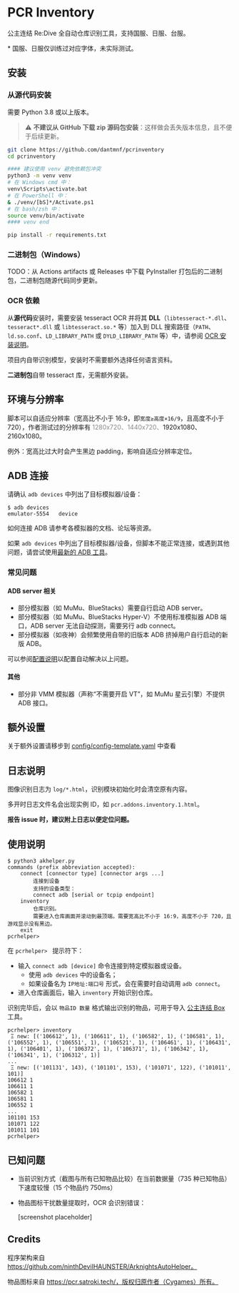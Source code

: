 # PCR Inventory

公主连结 Re:Dive 全自动仓库识别工具，支持国服、日服、台服。

\* 国服、日服仅训练过对应字体，未实际测试。

## 安装

### 从源代码安装

需要 Python 3.8 或以上版本。

> ⚠ **不建议从 GitHub 下载 zip 源码包安装**：这样做会丢失版本信息，且不便于后续更新。

```bash
git clone https://github.com/dantmnf/pcrinventory
cd pcrinventory

#### 建议使用 venv 避免依赖包冲突
python3 -m venv venv
# 在 Windows cmd 中：
venv\Scripts\activate.bat
# 在 PowerShell 中：
& ./venv/[bS]*/Activate.ps1
# 在 bash/zsh 中：
source venv/bin/activate
#### venv end

pip install -r requirements.txt
```

### 二进制包（Windows）

TODO：从 Actions artifacts 或 Releases 中下载 PyInstaller 打包后的二进制包，二进制包随源代码同步更新。

### OCR 依赖

从**源代码**安装时，需要安装 tesseract OCR 并将其 **DLL**（`libtesseract-*.dll`、`tesseract*.dll` 或 `libtesseract.so.*` 等）加入到 DLL 搜索路径（`PATH`、`ld.so.conf`、`LD_LIBRARY_PATH` 或 `DYLD_LIBRARY_PATH` 等）中，请参阅 [OCR 安装说明](https://github.com/ninthDevilHAUNSTER/ArknightsAutoHelper/wiki/OCR-%E5%AE%89%E8%A3%85%E8%AF%B4%E6%98%8E)。

项目内自带识别模型，安装时不需要额外选择任何语言资料。

**二进制包**自带 tesseract 库，无需额外安装。

##  **环境与分辨率**

脚本可以自适应分辨率（宽高比不小于 16:9，即`宽度≥高度×16/9`，且高度不小于 720），作者测试过的分辨率有 <span style="opacity: 0.5">1280x720、1440x720、</span>1920x1080、2160x1080。

例外：宽高比过大时会产生黑边 padding，影响自适应分辨率定位。

## **ADB 连接**

请确认 `adb devices` 中列出了目标模拟器/设备：

    $ adb devices
    emulator-5554   device

如何连接 ADB 请参考各模拟器的文档、论坛等资源。

如果 `adb devices` 中列出了目标模拟器/设备，但脚本不能正常连接，或遇到其他问题，请尝试使用[最新的 ADB 工具](https://developer.android.google.cn/studio/releases/platform-tools)。

### 常见问题

#### ADB server 相关

* 部分模拟器（如 MuMu、BlueStacks）需要自行启动 ADB server。
* 部分模拟器（如 MuMu、BlueStacks Hyper-V）不使用标准模拟器 ADB 端口，ADB server 无法自动探测，需要另行 adb connect。
* 部分模拟器（如夜神）会频繁使用自带的旧版本 ADB 挤掉用户自行启动的新版 ADB。

可以参阅[配置说明](#额外设置)以配置自动解决以上问题。

#### 其他

* 部分非 VMM 模拟器（声称“不需要开启 VT”，如 MuMu 星云引擎）不提供 ADB 接口。

## **额外设置**

关于额外设置请移步到 [config/config-template.yaml](config/config-template.yaml) 中查看

## **日志说明**
图像识别日志为 `log/*.html`，识别模块初始化时会清空原有内容。

多开时日志文件名会出现实例 ID，如 `pcr.addons.inventory.1.html`。

**报告 issue 时，建议附上日志以便定位问题。**

## 使用说明

```
$ python3 akhelper.py
commands (prefix abbreviation accepted):
    connect [connector type] [connector args ...]
        连接到设备
        支持的设备类型：
        connect adb [serial or tcpip endpoint]
    inventory
        仓库识别。
        需要进入仓库画面并滚动到最顶端。需要宽高比不小于 16:9，高度不小于 720，且游戏显示没有黑边。
    exit
pcrhelper>
```

在 `pcrhelper> ` 提示符下：

* 输入 `connect adb [device]` 命令连接到特定模拟器或设备。
  * 使用 `adb devices` 中的设备名；
  * 如果设备名为 `IP地址:端口号` 形式，会在需要时自动调用 `adb connect`。
* 进入仓库画面后，输入 `inventory` 开始识别仓库。

识别完毕后，会以 `物品ID 数量` 格式输出识别的物品，可用于导入 [公主连结 Box](https://pcr.satroki.tech/) 工具。
```
pcrhelper> inventory
 Ξ new: [('106612', 1), ('106611', 1), ('106582', 1), ('106581', 1), ('106552', 1), ('106551', 1), ('106521', 1), ('106461', 1), ('106431', 1), ('106401', 1), ('106372', 1), ('106371', 1), ('106342', 1), ('106341', 1), ('106312', 1)]
...
 Ξ new: [('101131', 143), ('101101', 153), ('101071', 122), ('101011', 101)]
106612 1
106611 1
106582 1
106581 1
106552 1
...
101101 153
101071 122
101011 101
pcrhelper> 
```

## 已知问题

* 当前识别方式（截图与所有已知物品比较）在当前数据量（735 种已知物品）下速度较慢（15 个物品约 750ms）
* 物品图标干扰数量提取时，OCR 会识别错误：

    [screenshot placeholder]

## Credits

程序架构来自 https://github.com/ninthDevilHAUNSTER/ArknightsAutoHelper。

物品图标来自 https://pcr.satroki.tech/，版权归原作者（Cygames）所有。
